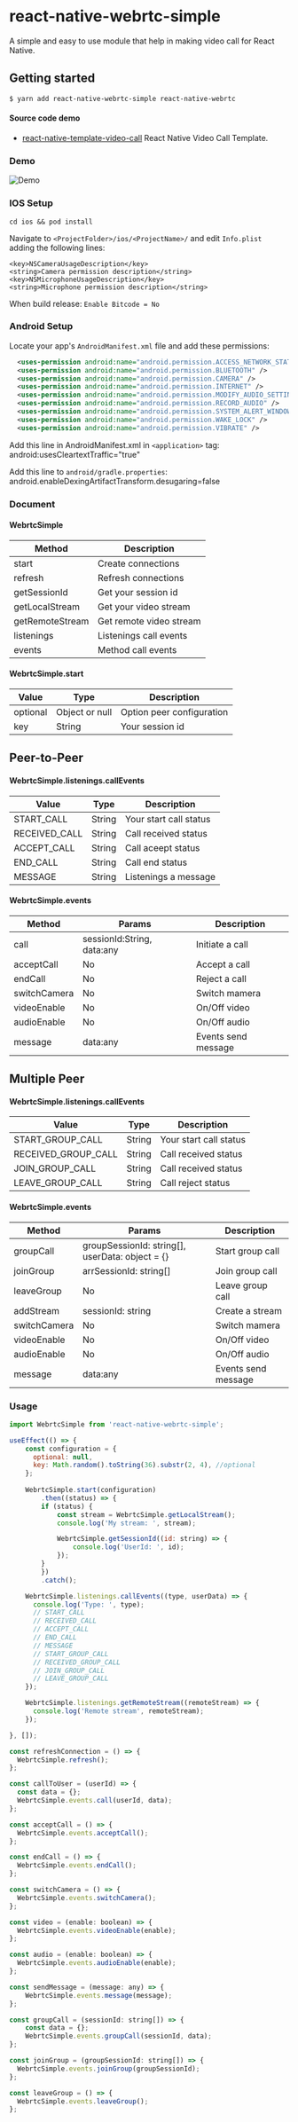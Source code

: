 # react-native-webrtc-simple
A simple and easy to use module that help in making video call for React Native.

## Getting started

`$ yarn add react-native-webrtc-simple react-native-webrtc`

#### Source code demo
- [react-native-template-video-call](https://github.com/hoaphantn7604/react-native-template-video-call) React Native Video Call Template.

### Demo
![](./document/demo1.png?raw=true "Demo")

### IOS Setup
  `cd ios && pod install`

  Navigate to `<ProjectFolder>/ios/<ProjectName>/` and edit `Info.plist` adding the following lines:

  ```
  <key>NSCameraUsageDescription</key>
  <string>Camera permission description</string>
  <key>NSMicrophoneUsageDescription</key>
  <string>Microphone permission description</string>
  ```

  When build release:
  `Enable Bitcode = No`

### Android Setup
  Locate your app's `AndroidManifest.xml` file and add these permissions:

  ```xml
    <uses-permission android:name="android.permission.ACCESS_NETWORK_STATE" />
    <uses-permission android:name="android.permission.BLUETOOTH" />
    <uses-permission android:name="android.permission.CAMERA" />
    <uses-permission android:name="android.permission.INTERNET" />
    <uses-permission android:name="android.permission.MODIFY_AUDIO_SETTINGS" />
    <uses-permission android:name="android.permission.RECORD_AUDIO" />
    <uses-permission android:name="android.permission.SYSTEM_ALERT_WINDOW" />
    <uses-permission android:name="android.permission.WAKE_LOCK" />
    <uses-permission android:name="android.permission.VIBRATE" />
  ```

  Add this line in AndroidManifest.xml in `<application>` tag:
  android:usesCleartextTraffic="true"

  Add this line to `android/gradle.properties`:
  android.enableDexingArtifactTransform.desugaring=false

### Document

#### WebrtcSimple

| Method                       | Description                   | 
| ---------------------------- | ----------------------------- |
| start                        | Create connections            |
| refresh                      | Refresh connections           |
| getSessionId                 | Get your session id           |
| getLocalStream               | Get your video stream         |
| getRemoteStream              | Get remote video stream       |
| listenings                   | Listenings call events        |
| events                       | Method call events            |

#### WebrtcSimple.start
| Value    | Type           | Description                                                             | 
| -------- | -------------- | ----------------------------------------------------------------------- |
| optional | Object or null | Option peer configuration                                               |
| key      | String         | Your session id                                                         |

## Peer-to-Peer

#### WebrtcSimple.listenings.callEvents
| Value            | Type    | Description                                                             | 
| ---------------- | ------- | ----------------------------------------------------------------------- |
| START_CALL       | String  | Your start call status                                                  |
| RECEIVED_CALL    | String  | Call received status                                                    |
| ACCEPT_CALL      | String  | Call aceept status                                                      |
| END_CALL         | String  | Call end status                                                         |
| MESSAGE          | String  | Listenings a message                                                    |

#### WebrtcSimple.events
| Method        | Params                         | Description                                                             | 
| --------------| ------------------------------ | ----------------------------------------------------------------------- |
| call          | sessionId:String, data:any     | Initiate a call                                                         |
| acceptCall    | No                             | Accept a call                                                           |
| endCall       | No                             | Reject a call                                                           |
| switchCamera  | No                             | Switch mamera                                                           |
| videoEnable   | No                             | On/Off video                                                            |
| audioEnable   | No                             | On/Off audio                                                            |
| message       | data:any                       | Events send message                                                     |


## Multiple Peer

#### WebrtcSimple.listenings.callEvents
| Value                | Type    | Description                                                             | 
| -------------------- | ------- | ----------------------------------------------------------------------- |
| START_GROUP_CALL     | String  | Your start call status                                                  |
| RECEIVED_GROUP_CALL  | String  | Call received status                                                    |
| JOIN_GROUP_CALL      | String  | Call received status                                                    |
| LEAVE_GROUP_CALL     | String  | Call reject status                                                      |


#### WebrtcSimple.events
| Method        | Params                                          | Description                                                             | 
| --------------| ----------------------------------------------- | ----------------------------------------------------------------------- |
| groupCall     | groupSessionId: string[], userData: object = {} | Start group call                                                        |
| joinGroup     | arrSessionId: string[]                          | Join group call                                                         |
| leaveGroup    | No                                              | Leave group call                                                        |
| addStream     | sessionId: string                               | Create a stream                                                         |
| switchCamera  | No                                              | Switch mamera                                                           |
| videoEnable   | No                                              | On/Off video                                                            |
| audioEnable   | No                                              | On/Off audio                                                            |
| message       | data:any                                        | Events send message                                                     |


### Usage
```js
import WebrtcSimple from 'react-native-webrtc-simple';

useEffect(() => {
    const configuration = {
      optional: null,
      key: Math.random().toString(36).substr(2, 4), //optional
    };
    
    WebrtcSimple.start(configuration)
        .then((status) => {
        if (status) {
            const stream = WebrtcSimple.getLocalStream();
            console.log('My stream: ', stream);

            WebrtcSimple.getSessionId((id: string) => {
                console.log('UserId: ', id);
            });
        }
        })
        .catch();

    WebrtcSimple.listenings.callEvents((type, userData) => {   
      console.log('Type: ', type);
      // START_CALL
      // RECEIVED_CALL
      // ACCEPT_CALL
      // END_CALL   
      // MESSAGE
      // START_GROUP_CALL
      // RECEIVED_GROUP_CALL
      // JOIN_GROUP_CALL
      // LEAVE_GROUP_CALL
    });

    WebrtcSimple.listenings.getRemoteStream((remoteStream) => {
      console.log('Remote stream', remoteStream);
    });

}, []);

const refreshConnection = () => {
  WebrtcSimple.refresh();
};

const callToUser = (userId) => {
  const data = {};
  WebrtcSimple.events.call(userId, data);
};

const acceptCall = () => {
  WebrtcSimple.events.acceptCall();
};

const endCall = () => {
  WebrtcSimple.events.endCall();
};

const switchCamera = () => {
  WebrtcSimple.events.switchCamera();
};

const video = (enable: boolean) => {
  WebrtcSimple.events.videoEnable(enable);
};

const audio = (enable: boolean) => {
  WebrtcSimple.events.audioEnable(enable);
};

const sendMessage = (message: any) => {
    WebrtcSimple.events.message(message);
};

const groupCall = (sessionId: string[]) => {
    const data = {};
    WebrtcSimple.events.groupCall(sessionId, data);    
};

const joinGroup = (groupSessionId: string[]) => {
  WebrtcSimple.events.joinGroup(groupSessionId);
};

const leaveGroup = () => {
  WebrtcSimple.events.leaveGroup();
};

```